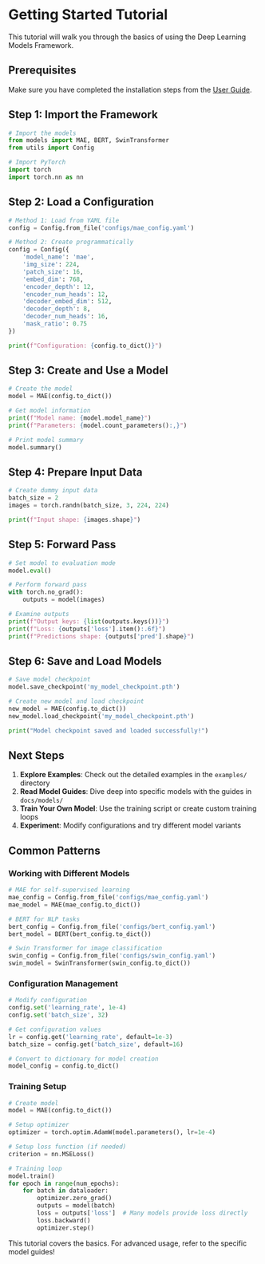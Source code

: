 # Getting Started Tutorial

This tutorial will walk you through the basics of using the Deep Learning Models Framework.

## Prerequisites

Make sure you have completed the installation steps from the [User Guide](USER_GUIDE.md#getting-started).

## Step 1: Import the Framework

```python
# Import the models
from models import MAE, BERT, SwinTransformer
from utils import Config

# Import PyTorch
import torch
import torch.nn as nn
```

## Step 2: Load a Configuration

```python
# Method 1: Load from YAML file
config = Config.from_file('configs/mae_config.yaml')

# Method 2: Create programmatically
config = Config({
    'model_name': 'mae',
    'img_size': 224,
    'patch_size': 16,
    'embed_dim': 768,
    'encoder_depth': 12,
    'encoder_num_heads': 12,
    'decoder_embed_dim': 512,
    'decoder_depth': 8,
    'decoder_num_heads': 16,
    'mask_ratio': 0.75
})

print(f"Configuration: {config.to_dict()}")
```

## Step 3: Create and Use a Model

```python
# Create the model
model = MAE(config.to_dict())

# Get model information
print(f"Model name: {model.model_name}")
print(f"Parameters: {model.count_parameters():,}")

# Print model summary
model.summary()
```

## Step 4: Prepare Input Data

```python
# Create dummy input data
batch_size = 2
images = torch.randn(batch_size, 3, 224, 224)

print(f"Input shape: {images.shape}")
```

## Step 5: Forward Pass

```python
# Set model to evaluation mode
model.eval()

# Perform forward pass
with torch.no_grad():
    outputs = model(images)

# Examine outputs
print(f"Output keys: {list(outputs.keys())}")
print(f"Loss: {outputs['loss'].item():.6f}")
print(f"Predictions shape: {outputs['pred'].shape}")
```

## Step 6: Save and Load Models

```python
# Save model checkpoint
model.save_checkpoint('my_model_checkpoint.pth')

# Create new model and load checkpoint
new_model = MAE(config.to_dict())
new_model.load_checkpoint('my_model_checkpoint.pth')

print("Model checkpoint saved and loaded successfully!")
```

## Next Steps

1. **Explore Examples**: Check out the detailed examples in the `examples/` directory
2. **Read Model Guides**: Dive deep into specific models with the guides in `docs/models/`
3. **Train Your Own Model**: Use the training script or create custom training loops
4. **Experiment**: Modify configurations and try different model variants

## Common Patterns

### Working with Different Models

```python
# MAE for self-supervised learning
mae_config = Config.from_file('configs/mae_config.yaml')
mae_model = MAE(mae_config.to_dict())

# BERT for NLP tasks
bert_config = Config.from_file('configs/bert_config.yaml')
bert_model = BERT(bert_config.to_dict())

# Swin Transformer for image classification
swin_config = Config.from_file('configs/swin_config.yaml')
swin_model = SwinTransformer(swin_config.to_dict())
```

### Configuration Management

```python
# Modify configuration
config.set('learning_rate', 1e-4)
config.set('batch_size', 32)

# Get configuration values
lr = config.get('learning_rate', default=1e-3)
batch_size = config.get('batch_size', default=16)

# Convert to dictionary for model creation
model_config = config.to_dict()
```

### Training Setup

```python
# Create model
model = MAE(config.to_dict())

# Setup optimizer
optimizer = torch.optim.AdamW(model.parameters(), lr=1e-4)

# Setup loss function (if needed)
criterion = nn.MSELoss()

# Training loop
model.train()
for epoch in range(num_epochs):
    for batch in dataloader:
        optimizer.zero_grad()
        outputs = model(batch)
        loss = outputs['loss']  # Many models provide loss directly
        loss.backward()
        optimizer.step()
```

This tutorial covers the basics. For advanced usage, refer to the specific model guides!